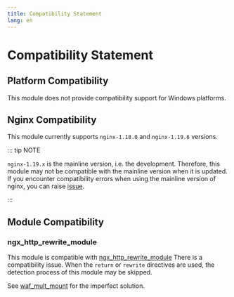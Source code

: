 ```yaml
---
title: Compatibility Statement
lang: en
---
```



# Compatibility Statement

## Platform Compatibility

This module does not provide compatibility support for Windows platforms.

## Nginx Compatibility

This module currently supports `nginx-1.18.0` and `nginx-1.19.6` versions.

::: tip NOTE

`nginx-1.19.x` is the mainline version, 
i.e. the development. Therefore, 
this module may not be compatible with the mainline version when it is updated.
If you encounter compatibility errors when using the mainline version of nginx, 
you can raise [issue](https://github.com/ADD-SP/ngx_waf/issues).

:::

## Module Compatibility

### ngx_http_rewrite_module

This module is compatible with 
[ngx_http_rewrite_module](https://nginx.org/en/docs/http/ngx_http_rewrite_module.html) 
There is a compatibility issue. 
When the `return` or `rewrite` directives are used, the detection process of this module may be skipped.

See [waf_mult_mount](/advance/syntax.md#waf-mult-mount) for the imperfect solution.

